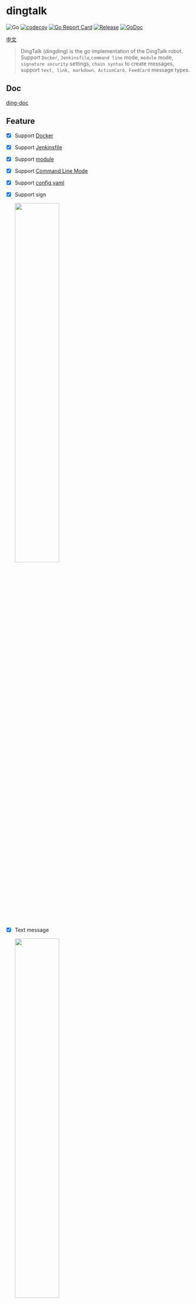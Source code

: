 # dingtalk

![Go](https://github.com/CatchZeng/dingtalk/workflows/Go/badge.svg)
[![codecov](https://codecov.io/gh/CatchZeng/dingtalk/branch/master/graph/badge.svg)](https://codecov.io/gh/CatchZeng/dingtalk)
[![Go Report Card](https://goreportcard.com/badge/github.com/CatchZeng/dingtalk)](https://goreportcard.com/report/github.com/CatchZeng/dingtalk)
[![Release](https://img.shields.io/github/release/CatchZeng/dingtalk.svg)](https://github.com/CatchZeng/dingtalk/releases)
[![GoDoc](https://godoc.org/github.com/CatchZeng/dingtalk?status.svg)](https://pkg.go.dev/github.com/CatchZeng/dingtalk?tab=doc)

[中文](https://github.com/CatchZeng/dingtalk/blob/master/README.md)

> DingTalk (dingding) is the go implementation of the DingTalk robot. Support `Docker`, `Jenkinsfile`,`command line` mode, `module` mode, `signature security` settings, `chain syntax` to create messages, support `text, link, markdown、ActionCard、FeedCard` message types.

## Doc

[ding-doc](https://ding-doc.dingtalk.com/doc#/serverapi2/qf2nxq)

## Feature

- [x] Support [Docker](https://github.com/CatchZeng/dingtalk#Docker)

- [x] Support [Jenkinsfile](https://github.com/CatchZeng/dingtalk#Jenkinsfile)

- [x] Support [module](https://github.com/CatchZeng/dingtalk/blob/master/READMEEN.md#use-as-module)

- [x] Support [Command Line Mode](https://github.com/CatchZeng/dingtalk/blob/master/READMEEN.md#use-as-command-line-tool)

- [x] Support [config.yaml](https://github.com/CatchZeng/dingtalk/blob/master/READMEEN.md#config.yaml)

- [x] Support sign

  <img src="https://dingtalkdoc.oss-cn-beijing.aliyuncs.com/images/0.0.210/1572261283991-f8e35f4d-6997-4a02-9704-843ee8f97464.png" width = 50% />

- [x] Text message

  <img src="https://img.alicdn.com/tfs/TB1jFpqaRxRMKJjy0FdXXaifFXa-497-133.png" width = 50% />

- [x] Link message

  <img src="https://dingtalkdoc.oss-cn-beijing.aliyuncs.com/images/0.0.210/1570679827267-6243216b-d1c3-48b7-9b1e-0f0b4211b50b.png" width = 50% />

- [x] Markdown message

  <img src="https://img.alicdn.com/tfs/TB1yL3taUgQMeJjy0FeXXXOEVXa-492-380.png" width = 50% />

- [x] ActionCard message

  <img src="https://img.alicdn.com/tfs/TB1nhWCiBfH8KJjy1XbXXbLdXXa-547-379.png" width = 50% />

  <img src="https://dingtalkdoc.oss-cn-beijing.aliyuncs.com/images/0.0.210/1570679939723-c1fb7861-5bcb-4c30-9e1b-033932f6b72f.png" width = 50% />

- [x] FeedCard message

  <img src="http://img01.taobaocdn.com/top/i1/LB1R2evQVXXXXXDapXXXXXXXXXX" width = 50% />

## Install

## with Docker

```shell
docker pull catchzeng/dingtalk
```

### binary

Go to [releases](https://github.com/CatchZeng/dingtalk/releases/) to download the binary executable file of the corresponding platform, and then add it to the PATH environment variable.

### with go get

```shell
go get github.com/CatchZeng/dingtalk
```

## Usage

### config.yaml

You can create `config.yaml` under `$/HOME/.dingtalk` and fill in the default values of `access_token` and `secret`.

```yaml
access_token: "1c53e149ba5de6597cxxxxxx0e901fdxxxxxx80b8ac141e4a75afdc44c85ca4f"
secret: "SECb90923e19e58b466481e9e7b7a5bxxxxxx4531axxxxxxad3967fb29f0eae5c68"
```

### Docker

```shell
docker run catchzeng/dingtalk dingtalk text -t 1c53e149ba5de6597cxxxxxx0e901fdxxxxxx80b8ac141e4a75afdc44c85ca4f -s SECb90923e19e58b466481e9e7b7a5bxxxxxx4531axxxxxxad3967fb29f0eae5c68 -c "docker test"
```

### Jenkinsfile

```shell
pipeline {
    agent {
        docker {
            image 'catchzeng/dingtalk:latest'
        }
    }
    environment {
        DING_TOKEN = '1c53e149ba5de6597cxxxxxx0e901fdxxxxxx80b8ac141e4a75afdc44c85ca4f'
        DING_SECRET = 'SECb90923e19e58b466481e9e7b7a5bxxxxxx4531axxxxxxad3967fb29f0eae5c68'
    }
    stages {
        stage('notify') {
            steps {
                sh 'dingtalk link -t ${DING_TOKEN} -s ${DING_SECRET} -i "标题" -e "信息" -u "https://catchzeng.com/" -p "https://catchzeng.com/img/avatar-hux.jpg" -a'
            }
        }
    }
}
```

### Use as module

```go
package main

import (
    "log"

    "github.com/CatchZeng/dingtalk"
)

func main() {
	accessToken := "1c53e149ba5de6597cxxxxxx0e901fdxxxxxx80b8ac141e4a75afdc44c85ca4f"
    secret := "SECb90923e19e58b466481e9e7b7a5bxxxxxx4531axxxxxxad3967fb29f0eae5c68"
    client := dingtalk.NewClient(accessToken, secret)

    msg := dingtalk.NewTextMessage().SetContent("测试文本&at 某个人").SetAt([]string{"177010xxx60"}, false)
    client.Send(msg)
}
```

### Use as command line tool

#### Demo

```shell
dingtalk text -t 1c53e149ba5de6597cxxxxxx0e901fdxxxxxx80b8ac141e4a75afdc44c85ca4f -s SECb90923e19e58b466481e9e7b7a5bxxxxxx4531axxxxxxad3967fb29f0eae5c68 -c "测试命令行 & at 某个人" -m "177010xxx60","177010xxx61"
```

#### Help

```shell
$ dingtalk -h
dingtalk is a command line tool for DingTalk

Usage:
  dingtalk [command]

Available Commands:
  actionCard  send actionCard message with DingTalk robot
  feedCard    send feedCard message with DingTalk robot
  help        Help about any command
  link        send link message with DingTalk robot
  markdown    send markdown message with DingTalk robot
  text        send text message with DingTalk robot
  version     dingtalk version

Flags:
  -m, --atMobiles strings   atMobiles
  -h, --help                help for dingtalk
  -a, --isAtAll             isAtAll
  -s, --secret string       secret
  -t, --token string        access_token

Use "dingtalk [command] --help" for more information about a command.
```

## Stargazers

[![Stargazers over time](https://starchart.cc/CatchZeng/dingtalk.svg)](https://starchart.cc/CatchZeng/dingtalk)
